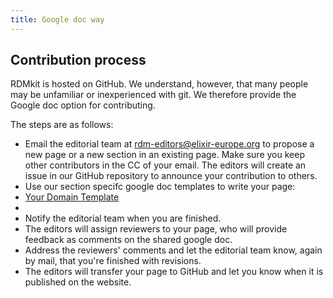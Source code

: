 ```yaml
---
title: Google doc way
---
```



## Contribution process

RDMkit is hosted on GitHub. We understand, however, that many people may be unfamiliar or inexperienced with git. We therefore provide the Google doc option for contributing.

The steps are as follows:
* Email the editorial team at [rdm-editors@elixir-europe.org](mailto:rdm-editors@elixir-europe.org) to propose a new page or a new section in an existing page. Make sure you keep other contributors in the CC of your email. The editors will create an issue in our GitHub repository to announce your contribution to others.  
* Use our section specifc google doc templates to write your page:
*   [Your Domain Template](https://docs.google.com/document/d/1zXY3SvUlI5EpRF8lasX4MjhMY___tDaEJ4o0JnGTqyE/edit#)
* 
* Notify the editorial team when you are finished.
* The editors will assign reviewers to your page, who will provide feedback as comments on the shared google doc.
* Address the reviewers' comments and let the editorial team know, again by mail, that you're finished with revisions.
* The editors will transfer your page to GitHub and let you know when it is published on the website.


